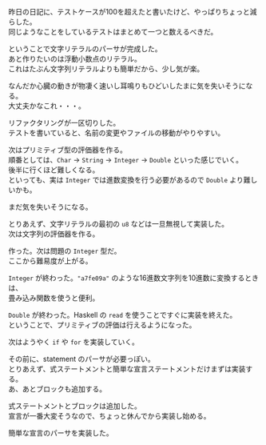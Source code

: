 昨日の日記に、テストケースが100を超えたと書いたけど、やっぱりちょっと減らした。  
同じようなことをしているテストはまとめて一つと数えるべきだ。  

ということで文字リテラルのパーサが完成した。  
あと作りたいのは浮動小数点のリテラル。  
これはたぶん文字列リテラルよりも簡単だから、少し気が楽。

なんだか心臓の動きが物凄く速いし耳鳴りもひどいしたまに気を失いそうになる。  
大丈夫かなこれ・・・。

リファクタリングが一区切りした。  
テストを書いていると、名前の変更やファイルの移動がやりやすい。  

次はプリミティブ型の評価器を作る。  
順番としては、`Char` -> `String` -> `Integer` -> `Double` といった感じでいく。  
後半に行くほど難しくなる。  
といっても、実は `Integer` では進数変換を行う必要があるので `Double` より難しいかも。  

まだ気を失いそうになる。

とりあえず、文字リテラルの最初の `u8` などは一旦無視して実装した。  
次は文字列の評価器を作る。  

作った。次は問題の `Integer` 型だ。  
ここから難易度が上がる。

`Integer` が終わった。`"a7fe09a"` のような16進数文字列を10進数に変換するときは、  
畳み込み関数を使うと便利。

`Double` が終わった。Haskell の `read` を使うことですぐに実装を終えた。  
ということで、プリミティブの評価は行えるようになった。  

次はようやく `if` や `for` を実装していく。  

その前に、statement のパーサが必要っぽい。  
とりあえず、式ステートメントと簡単な宣言ステートメントだけまずは実装する。  
あ、あとブロックも追加する。

式ステートメントとブロックは追加した。  
宣言が一番大変そうなので、ちょっと休んでから実装し始める。  

簡単な宣言のパーサを実装した。
